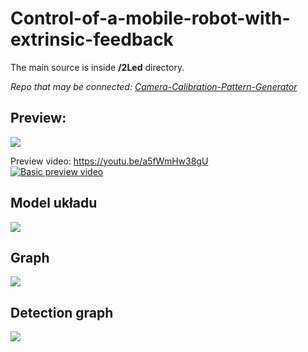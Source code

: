 # Control-of-a-mobile-robot-with-extrinsic-feedback
The main source is inside **/2Led** directory.

*Repo that may be connected: <a href="https://github.com/ProximaB/Camera-Calibration-Pattern-Generator">Camera-Calibration-Pattern-Generator</a>*

## Preview:
<img src="https://lh6.googleusercontent.com/OLnYy1h2AezUUoEPguvurBa3fhhILCqOnyUZiWaksytgSixoRE99rn1Z_rb3WpFMFTDGgRVPUjIv4NjCvGE_=w1902-h867-rw" />

Preview video: https://youtu.be/a5fWmHw38gU <br/>
[![Basic preview video](https://img.youtube.com/vi/a5fWmHw38gU/0.jpg)](https://www.youtube.com/watch?v=a5fWmHw38gU)

## Model układu
<img src="https://lh4.googleusercontent.com/YxuDOXva6suX4aNuQZsDGJnKg73KlFr06VYWfxEpizuKZ_Y3D_sSioP5VHRngQd7cXIbM7z1jSjbWCUY1bKk=w1902-h867-rw" />

## Graph
<img src="https://lh5.googleusercontent.com/5KXo0N6NrLXHSgIRzsxFq5WC8hc9_Val4-o25YJ6fKism6KKEJgxcdCVI3Iko38l4WUIAfH_ksWOJR4t7Em-=w1902-h867-rw" />

## Detection graph
<img src="https://lh3.googleusercontent.com/VbFjcstXG33bwPRpvdXV5Xf0YqF6OCkh3ejbjjEMDCDUgwHyA5snHF4DW1M-_NJOnVJ5w5dwnf84DII013rQ=w1902-h867-rw" />
